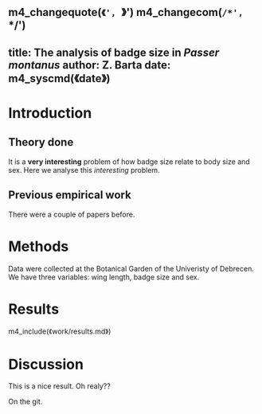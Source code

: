 m4_changequote(`《', `》')
m4_changecom(`/*', `*/')
---
title: The analysis of badge size in *Passer montanus*
author: Z. Barta
date: m4_syscmd(《date》)
---

# Introduction

## Theory done

It is a __very interesting__ problem of how badge size relate to body size and
sex. Here we analyse this _interesting_ problem.

## Previous empirical work

There were a couple of papers before.

# Methods

Data were collected at the Botanical Garden of the Univeristy of Debrecen.
We have three variables: wing length, badge size and sex.

# Results

<!-- Results -->
m4_include(《work/results.md》)

# Discussion

This is a nice result. Oh realy??

On the git.

